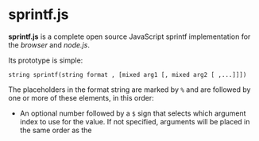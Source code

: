 # sprintf.js
**sprintf.js** is a complete open source JavaScript sprintf implementation for the *browser* and *node.js*.

Its prototype is simple:

    string sprintf(string format , [mixed arg1 [, mixed arg2 [ ,...]]])

The placeholders in the format string are marked by `%` and are followed by one or more of these elements, in this order:

* An optional number followed by a `$` sign that selects which argument index to use for the value. If not specified, arguments will be placed in the same order as the                                                                                                                                                                                                                                                                                                                                                                                                                                                                                                                                                                                                                                                                                                                                                                                                                                                                                                                                                                                                                                                                                                                                                                                                                                                                                                                                                                                                                                                                                                                                                                                                                                                                                                                                                                                                                                                                                                                                                                                                                                                                                                                                                                                                                                                                                                                                                                                                                                                                                                                                                                                                                                                                                                                                                                                                                                                                                                                                                                                                                                                                                                                                                                                                                                                                                                                                                                                                                                                                                                                                                                                                                                                                                                                                                                                                                                                                                                                                                                                                                                                                                                                                                                                                                                                                                                                                                                                                                                                                                                                        
